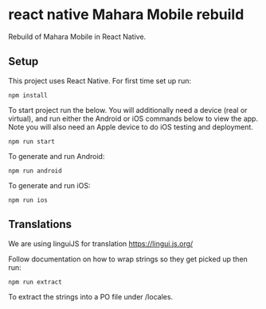 # react native Mahara Mobile rebuild

Rebuild of Mahara Mobile in React Native.

## Setup

This project uses React Native. For first time set up run:

 ```
 npm install
 ```
To start project run the below. You will additionally need a device (real or virtual), and run either the Android or iOS commands below to view the app. Note you will also need an Apple device to do iOS testing and deployment.

```
npm run start
```
To generate and run Android:

```
npm run android
```

To generate and run iOS:

```
npm run ios
```

## Translations
We are using linguiJS for translation https://lingui.js.org/

Follow documentation on how to wrap strings so they get picked up then run:

```
npm run extract
```

To extract the strings into a PO file under /locales. 

